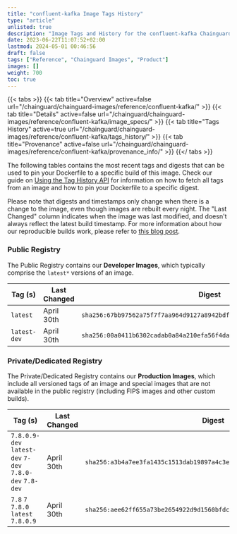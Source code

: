 ```yaml
---
title: "confluent-kafka Image Tags History"
type: "article"
unlisted: true
description: "Image Tags and History for the confluent-kafka Chainguard Image"
date: 2023-06-22T11:07:52+02:00
lastmod: 2024-05-01 00:46:56
draft: false
tags: ["Reference", "Chainguard Images", "Product"]
images: []
weight: 700
toc: true
---
```


{{< tabs >}}
{{< tab title="Overview" active=false url="/chainguard/chainguard-images/reference/confluent-kafka/" >}}
{{< tab title="Details" active=false url="/chainguard/chainguard-images/reference/confluent-kafka/image_specs/" >}}
{{< tab title="Tags History" active=true url="/chainguard/chainguard-images/reference/confluent-kafka/tags_history/" >}}
{{< tab title="Provenance" active=false url="/chainguard/chainguard-images/reference/confluent-kafka/provenance_info/" >}}
{{</ tabs >}}

The following tables contains the most recent tags and digests that can be used to pin your Dockerfile to a specific build of this image. Check our guide on [Using the Tag History API](/chainguard/chainguard-images/using-the-tag-history-api/) for information on how to fetch all tags from an image and how to pin your Dockerfile to a specific digest.

Please note that digests and timestamps only change when there is a change to the image, even though images are rebuilt every night. The "Last Changed" column indicates when the image was last modified, and doesn't always reflect the latest build timestamp. For more information about how our reproducible builds work, please refer to [this blog post](https://www.chainguard.dev/unchained/reproducing-chainguards-reproducible-image-builds).

### Public Registry
The Public Registry contains our **Developer Images**, which typically comprise the `latest*` versions of an image.

| Tag (s)       | Last Changed | Digest                                                                    |
|---------------|--------------|---------------------------------------------------------------------------|
|  `latest`     | April 30th   | `sha256:67bb97562a75f7f7aa964d9127a8942bdf3eec055fe781034c891b8c5b957355` |
|  `latest-dev` | April 30th   | `sha256:00a0411b6302cadab0a84a210efa56f4dad2f3dbc3dbb469ff8a25f96ed9e8b8` |


### Private/Dedicated Registry
The Private/Dedicated Registry contains our **Production Images**, which include all versioned tags of an image and special images that are not available in the public registry (including FIPS images and other custom builds).

| Tag (s)                                                   | Last Changed | Digest                                                                    |
|-----------------------------------------------------------|--------------|---------------------------------------------------------------------------|
|  `7.8.0.9-dev` `latest-dev` `7-dev` `7.8.0-dev` `7.8-dev` | April 30th   | `sha256:a3b4a7ee3fa1435c1513dab19897a4c3e92f24fdef980142a1923b5576c74883` |
|  `7.8` `7` `7.8.0` `latest` `7.8.0.9`                     | April 30th   | `sha256:aee62ff655a73be2654922d9d1560bfdcbfd44ddacb38c5f5157de0c2312ecef` |


